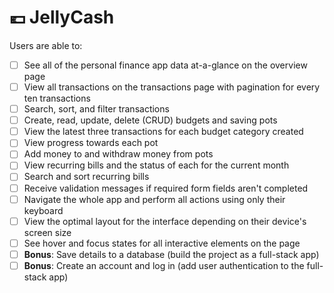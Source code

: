 # 💶 JellyCash ️ 

[//]: # (todo: write readme)
[//]: # (todo: https://angular.dev/guide/drag-drop)

Users are able to:

- [ ] See all of the personal finance app data at-a-glance on the overview page
- [ ] View all transactions on the transactions page with pagination for every ten transactions
- [ ] Search, sort, and filter transactions
- [ ] Create, read, update, delete (CRUD) budgets and saving pots
- [ ] View the latest three transactions for each budget category created
- [ ] View progress towards each pot
- [ ] Add money to and withdraw money from pots
- [ ] View recurring bills and the status of each for the current month
- [ ] Search and sort recurring bills
- [ ] Receive validation messages if required form fields aren't completed
- [ ] Navigate the whole app and perform all actions using only their keyboard
- [ ] View the optimal layout for the interface depending on their device's screen size
- [ ] See hover and focus states for all interactive elements on the page
- [ ] **Bonus**: Save details to a database (build the project as a full-stack app)
- [ ] **Bonus**: Create an account and log in (add user authentication to the full-stack app)
